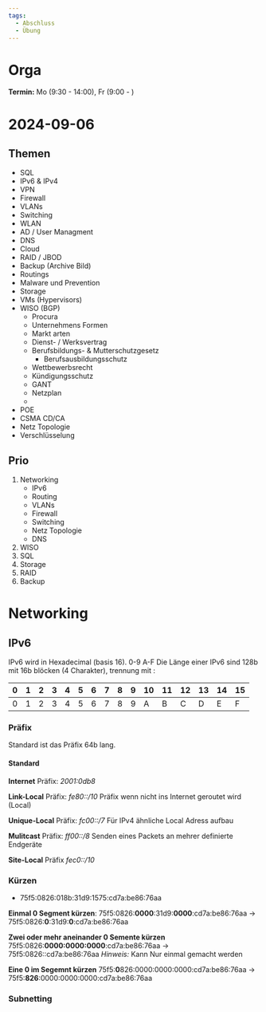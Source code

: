 ```yaml
---
tags:
  - Abschluss
  - Übung
---
```

# Orga
**Termin:** Mo (9:30 - 14:00), Fr (9:00 - )

# 2024-09-06
## Themen
- SQL
- IPv6 & IPv4
- VPN
- Firewall
- VLANs
- Switching
- WLAN
- AD / User Managment
- DNS
- Cloud
- RAID / JBOD
- Backup (Archive Bild)
- Routings
- Malware und Prevention
- Storage
- VMs (Hypervisors)
- WISO (BGP)
	- Procura
	- Unternehmens Formen
	- Markt arten
	- Dienst- / Werksvertrag
	- Berufsbildungs- & Mutterschutzgesetz
		- Berufsausbildungsschutz 
	- Wettbewerbsrecht
	- Kündigungsschutz
	- GANT
	- Netzplan
	- 
- POE
- CSMA CD/CA
- Netz Topologie
- Verschlüsselung


## Prio
1. Networking
	- IPv6
	- Routing
	- VLANs
	- Firewall
	- Switching
	- Netz Topologie
	- DNS
2. WISO
3. SQL
2. Storage
3. RAID 
4. Backup


# Networking
## IPv6
IPv6 wird in Hexadecimal (basis 16). 0-9 A-F
Die Länge einer IPv6 sind 128b mit 16b blöcken (4 Charakter), trennung mit :

| 0   | 1   | 2   | 3   | 4   | 5   | 6   | 7   | 8   | 9   | 10  | 11  | 12  | 13  | 14  | 15  |
| --- | --- | --- | --- | --- | --- | --- | --- | --- | --- | --- | --- | --- | --- | --- | --- |
| 0   | 1   | 2   | 3   | 4   | 5   | 6   | 7   | 8   | 9   | A   | B   | C   | D   | E   | F   |
### Präfix
Standard ist das Präfix 64b lang.
#### Standard
**Internet**
Präfix: *2001:0db8*

**Link-Local**
Präfix: *fe80::/10*
Präfix wenn nicht ins Internet geroutet wird (Local)

**Unique-Local**
Präfix: *fc00::/7*
Für IPv4 ähnliche Local Adress aufbau

**Mulitcast**
Präfix: *ff00::/8*
Senden eines Packets an mehrer definierte Endgeräte

**Site-Local**
Präfix *fec0::/10*
### Kürzen
- 75f5:0826:018b:31d9:1575:cd7a:be86:76aa

**Einmal 0 Segment kürzen**: 
75f5:0826:**0000**:31d9:**0000**:cd7a:be86:76aa
-> 75f5:0826:**0**:31d9:**0**:cd7a:be86:76aa

**Zwei oder mehr aneinander 0 Semente kürzen**
75f5:0826:**0000:0000:0000**:cd7a:be86:76aa
-> 75f5:0826::cd7a:be86:76aa
*Hinweis:* Kann Nur einmal gemacht werden

**Eine 0 im Segemnt kürzen**
75f5:**0**826:0000:0000:0000:cd7a:be86:76aa
-> 75f5:**826**:0000:0000:0000:cd7a:be86:76aa

### Subnetting 